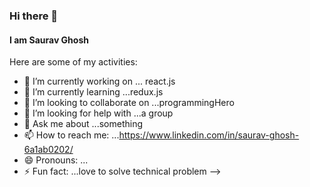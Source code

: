 ### Hi there 👋

#### I am Saurav Ghosh

Here are some of my activities:

- 🔭 I’m currently working on ... react.js
- 🌱 I’m currently learning ...redux.js
- 👯 I’m looking to collaborate on ...programmingHero
- 🤔 I’m looking for help with ...a group
- 💬 Ask me about ...something
- 📫 How to reach me: ...https://www.linkedin.com/in/saurav-ghosh-6a1ab0202/
- 😄 Pronouns: ...
- ⚡ Fun fact: ...love to solve technical problem
-->
